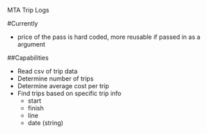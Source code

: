 MTA Trip Logs

#Currently
- price of the pass is hard coded, more reusable if passed in as a argument 

##Capabilities 
- Read csv of trip data
- Determine number of trips
- Determine average cost per trip
- Find trips based on specific trip info
  - start
  - finish
  - line
  - date (string)
